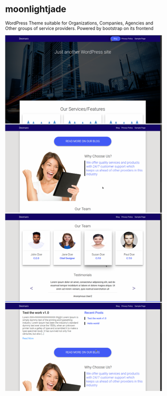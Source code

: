 # moonlightjade
WordPress Theme suitable  for Organizations, Companies, Agencies and Other groups of service providers. Powered by bootstrap on its frontend

![Screenshot](https://github.com/deomaro/moonlightjade/blob/main/raw/1.png?raw=true)
![Screenshot](https://github.com/deomaro/moonlightjade/blob/main/raw/3.png?raw=true)
![Screenshot](https://github.com/deomaro/moonlightjade/blob/main/raw/4.png?raw=true)
![Screenshot](https://github.com/deomaro/moonlightjade/blob/main/raw/2.png?raw=true)
